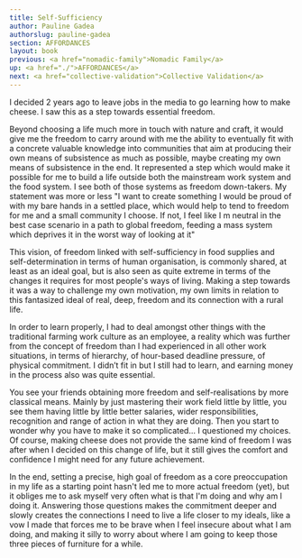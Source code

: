 ```yaml
---
title: Self-Sufficiency
author: Pauline Gadea
authorslug: pauline-gadea
section: AFFORDANCES
layout: book
previous: <a href="nomadic-family">Nomadic Family</a>
up: <a href="./">AFFORDANCES</a>
next: <a href="collective-validation">Collective Validation</a>
---
```


I decided 2 years ago to leave jobs in the media to go learning how to
make cheese. I saw this as a step towards essential freedom.

Beyond choosing a life much more in touch with nature and craft, it
would give me the freedom to carry around with me the ability to
eventually fit with a concrete valuable knowledge into communities
that aim at producing their own means of subsistence as much as
possible, maybe creating my own means of subsistence in the end. It
represented a step which would make it possible for me to build a life
outside both the mainstream work system and the food system. I see
both of those systems as freedom down-takers. My statement was more or
less "I want to create something I would be proud of with my bare
hands in a settled place, which would help to tend to freedom for me
and a small community I choose. If not, I feel like I m neutral in the
best case scenario in a path to global freedom, feeding a mass system
which deprives it in the worst way of looking at it"

This vision, of freedom linked with self-sufficiency in food supplies
and self-determination in terms of human organisation, is commonly
shared, at least as an ideal goal, but is also seen as quite extreme
in terms of the changes it requires for most people's ways of
living. Making a step towards it was a way to challenge my own
motivation, my own limits in relation to this fantasized ideal of
real, deep, freedom and its connection with a rural life.

In order to learn properly, I had to deal amongst other things with
the traditional farming work culture as an employee, a reality which
was further from the concept of freedom than I had experienced in all
other work situations, in terms of hierarchy, of hour-based deadline
pressure, of physical commitment. I didn’t fit in but I still had to
learn, and earning money in the process also was quite essential.

You see your friends obtaining more freedom and self-realisations by
more classical means. Mainly by just mastering their work field little
by little, you see them having little by little better salaries, wider
responsibilities, recognition and range of action in what they are
doing. Then you start to wonder why you have to make it so
complicated... I questioned my choices. Of course, making cheese does
not provide the same kind of freedom I was after when I decided on
this change of life, but it still gives the comfort and confidence I
might need for any future achievement.

In the end, setting a precise, high goal of freedom as a core
preoccupation in my life as a starting point hasn't led me to more
actual freedom (yet), but it obliges me to ask myself very often what
is that I'm doing and why am I doing it.  Answering those questions
makes the commitment deeper and slowly creates the connections I need
to live a life closer to my ideals, like a vow I made that forces me
to be brave when I feel insecure about what I am doing, and making it
silly to worry about where I am going to keep those three pieces of
furniture for a while.
